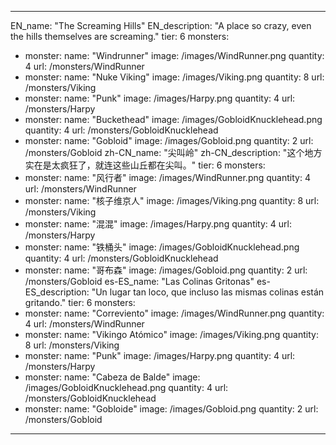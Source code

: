 ---

EN_name: "The Screaming Hills"
EN_description: "A place so crazy, even the hills themselves are screaming."
tier: 6
monsters:
  - monster:
    name: "Windrunner"
    image: /images/WindRunner.png
    quantity: 4
    url: /monsters/WindRunner
  - monster:
    name: "Nuke Viking"
    image: /images/Viking.png
    quantity: 8
    url: /monsters/Viking
  - monster:
    name: "Punk"
    image: /images/Harpy.png
    quantity: 4
    url: /monsters/Harpy
  - monster:
    name: "Buckethead"
    image: /images/GobloidKnucklehead.png
    quantity: 4
    url: /monsters/GobloidKnucklehead
  - monster:
    name: "Gobloid"
    image: /images/Gobloid.png
    quantity: 2
    url: /monsters/Gobloid
zh-CN_name: "尖叫岭"
zh-CN_description: "这个地方实在是太疯狂了，就连这些山丘都在尖叫。"
tier: 6
monsters:
  - monster:
    name: "风行者"
    image: /images/WindRunner.png
    quantity: 4
    url: /monsters/WindRunner
  - monster:
    name: "核子维京人"
    image: /images/Viking.png
    quantity: 8
    url: /monsters/Viking
  - monster:
    name: "混混"
    image: /images/Harpy.png
    quantity: 4
    url: /monsters/Harpy
  - monster:
    name: "铁桶头"
    image: /images/GobloidKnucklehead.png
    quantity: 4
    url: /monsters/GobloidKnucklehead
  - monster:
    name: "哥布森"
    image: /images/Gobloid.png
    quantity: 2
    url: /monsters/Gobloid
es-ES_name: "Las Colinas Gritonas"
es-ES_description: "Un lugar tan loco, que incluso las mismas colinas están gritando."
tier: 6
monsters:
  - monster:
    name: "Correviento"
    image: /images/WindRunner.png
    quantity: 4
    url: /monsters/WindRunner
  - monster:
    name: "Vikingo Atómico"
    image: /images/Viking.png
    quantity: 8
    url: /monsters/Viking
  - monster:
    name: "Punk"
    image: /images/Harpy.png
    quantity: 4
    url: /monsters/Harpy
  - monster:
    name: "Cabeza de Balde"
    image: /images/GobloidKnucklehead.png
    quantity: 4
    url: /monsters/GobloidKnucklehead
  - monster:
    name: "Gobloide"
    image: /images/Gobloid.png
    quantity: 2
    url: /monsters/Gobloid
---